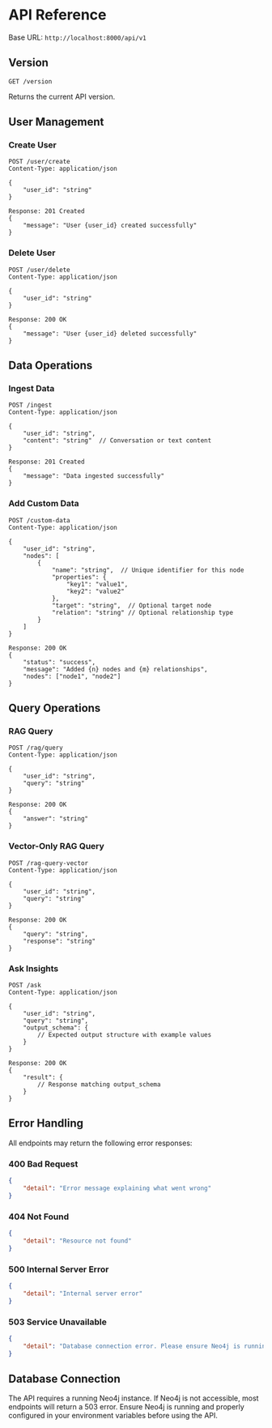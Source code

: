 # API Reference

Base URL: `http://localhost:8000/api/v1`

## Version
```http
GET /version
```
Returns the current API version.

## User Management

### Create User
```http
POST /user/create
Content-Type: application/json

{
    "user_id": "string"
}

Response: 201 Created
{
    "message": "User {user_id} created successfully"
}
```

### Delete User
```http
POST /user/delete
Content-Type: application/json

{
    "user_id": "string"
}

Response: 200 OK
{
    "message": "User {user_id} deleted successfully"
}
```

## Data Operations

### Ingest Data
```http
POST /ingest
Content-Type: application/json

{
    "user_id": "string",
    "content": "string"  // Conversation or text content
}

Response: 201 Created
{
    "message": "Data ingested successfully"
}
```

### Add Custom Data
```http
POST /custom-data
Content-Type: application/json

{
    "user_id": "string",
    "nodes": [
        {
            "name": "string",  // Unique identifier for this node
            "properties": {
                "key1": "value1",
                "key2": "value2"
            },
            "target": "string",  // Optional target node
            "relation": "string" // Optional relationship type
        }
    ]
}

Response: 200 OK
{
    "status": "success",
    "message": "Added {n} nodes and {m} relationships",
    "nodes": ["node1", "node2"]
}
```

## Query Operations

### RAG Query
```http
POST /rag/query
Content-Type: application/json

{
    "user_id": "string",
    "query": "string"
}

Response: 200 OK
{
    "answer": "string"
}
```

### Vector-Only RAG Query
```http
POST /rag-query-vector
Content-Type: application/json

{
    "user_id": "string",
    "query": "string"
}

Response: 200 OK
{
    "query": "string",
    "response": "string"
}
```

### Ask Insights
```http
POST /ask
Content-Type: application/json

{
    "user_id": "string",
    "query": "string",
    "output_schema": {
        // Expected output structure with example values
    }
}

Response: 200 OK
{
    "result": {
        // Response matching output_schema
    }
}
```

## Error Handling

All endpoints may return the following error responses:

### 400 Bad Request
```json
{
    "detail": "Error message explaining what went wrong"
}
```

### 404 Not Found
```json
{
    "detail": "Resource not found"
}
```

### 500 Internal Server Error
```json
{
    "detail": "Internal server error"
}
```

### 503 Service Unavailable
```json
{
    "detail": "Database connection error. Please ensure Neo4j is running and accessible."
}
```

## Database Connection

The API requires a running Neo4j instance. If Neo4j is not accessible, most endpoints will return a 503 error. Ensure Neo4j is running and properly configured in your environment variables before using the API.
